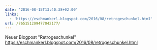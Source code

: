 ```yaml
---
date: '2016-08-15T13:40:38+02:00'
links:
  - 'https://eschmankerl.blogspot.com/2016/08/retrogeschunkel.html'
url: /765151209477042177/
---
```

Neuer Blogpost "Retrogeschunkel" https://eschmankerl.blogspot.com/2016/08/retrogeschunkel.html
